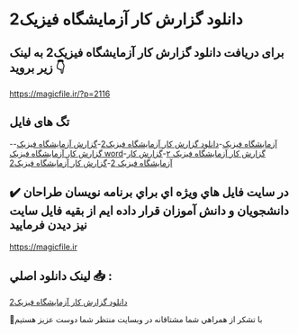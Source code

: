 # دانلود گزارش کار آزمایشگاه فیزیک2

## برای دریافت دانلود گزارش کار آزمایشگاه فیزیک2 به لینک زیر بروید 👇

https://magicfile.ir/?p=2116

## تگ های فایل

-[آزمايشگاه فيزيک](https://magicfile.ir/product/%da%af%d8%b2%d8%a7%d8%b1%d8%b4-%da%a9%d8%a7%d8%b1-%d8%a2%d8%b2%d9%85%d8%a7%d9%8a%d8%b4%da%af%d8%a7%d9%87-%d9%81%d9%8a%d8%b2%d9%8a%da%a92/)-[دانلود گزارش کار آزمایشگاه فیزیک2](https://magicfile.ir/product/%da%af%d8%b2%d8%a7%d8%b1%d8%b4-%da%a9%d8%a7%d8%b1-%d8%a2%d8%b2%d9%85%d8%a7%d9%8a%d8%b4%da%af%d8%a7%d9%87-%d9%81%d9%8a%d8%b2%d9%8a%da%a92/)-[گزارش آزمايشگاه فيزيک](https://magicfile.ir/product/%da%af%d8%b2%d8%a7%d8%b1%d8%b4-%da%a9%d8%a7%d8%b1-%d8%a2%d8%b2%d9%85%d8%a7%d9%8a%d8%b4%da%af%d8%a7%d9%87-%d9%81%d9%8a%d8%b2%d9%8a%da%a92/)-[گزارش کار آزمايشگاه فيزيک word](https://magicfile.ir/product/%da%af%d8%b2%d8%a7%d8%b1%d8%b4-%da%a9%d8%a7%d8%b1-%d8%a2%d8%b2%d9%85%d8%a7%d9%8a%d8%b4%da%af%d8%a7%d9%87-%d9%81%d9%8a%d8%b2%d9%8a%da%a92/)-[گزارش کار آزمایشگاه فیزیک ۲](https://magicfile.ir/product/%da%af%d8%b2%d8%a7%d8%b1%d8%b4-%da%a9%d8%a7%d8%b1-%d8%a2%d8%b2%d9%85%d8%a7%d9%8a%d8%b4%da%af%d8%a7%d9%87-%d9%81%d9%8a%d8%b2%d9%8a%da%a92/)-[گزارش کار آزمایشگاه فیزیک 2](https://magicfile.ir/product/%da%af%d8%b2%d8%a7%d8%b1%d8%b4-%da%a9%d8%a7%d8%b1-%d8%a2%d8%b2%d9%85%d8%a7%d9%8a%d8%b4%da%af%d8%a7%d9%87-%d9%81%d9%8a%d8%b2%d9%8a%da%a92/)-[گزارش کار آزمایشگاه فیزیک2](https://magicfile.ir/product/%da%af%d8%b2%d8%a7%d8%b1%d8%b4-%da%a9%d8%a7%d8%b1-%d8%a2%d8%b2%d9%85%d8%a7%d9%8a%d8%b4%da%af%d8%a7%d9%87-%d9%81%d9%8a%d8%b2%d9%8a%da%a92/)

## ✔️ در سايت فايل هاي ويژه اي براي برنامه نويسان طراحان دانشجويان و دانش آموزان قرار داده ايم از بقيه فايل سايت نيز ديدن فرماييد

https://magicfile.ir


## لينک دانلود اصلي 📥 :

[دانلود گزارش کار آزمایشگاه فیزیک2](https://magicfile.ir/product/%da%af%d8%b2%d8%a7%d8%b1%d8%b4-%da%a9%d8%a7%d8%b1-%d8%a2%d8%b2%d9%85%d8%a7%d9%8a%d8%b4%da%af%d8%a7%d9%87-%d9%81%d9%8a%d8%b2%d9%8a%da%a92/) 


🙏با تشکر از همراهي شما مشتاقانه در وبسایت منتظر شما دوست عزیز هستیم

